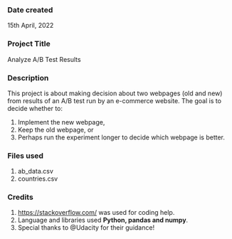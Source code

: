 ### Date created
15th April, 2022

### Project Title
Analyze A/B Test Results

### Description
This project is about making decision about two webpages (old and new) from
results of an A/B test run by an e-commerce website.
The goal is to decide whether to: 
1.	Implement the new webpage,
2.	Keep the old webpage, or
3.	Perhaps run the experiment longer to decide which webpage is better.

### Files used
1.  ab_data.csv
2.	countries.csv

### Credits
1.	<https://stackoverflow.com/> was used for coding help.
2.  Language and libraries used **Python, pandas and numpy**.
3.	Special thanks to @Udacity for their guidance!
